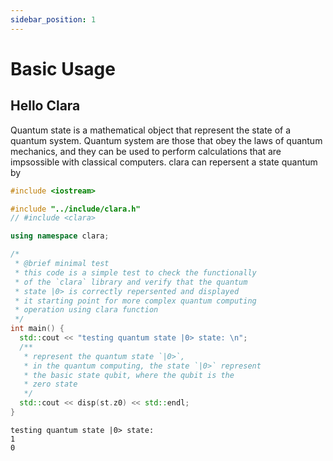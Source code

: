 ```yaml
---
sidebar_position: 1
---
```


# Basic Usage

## Hello Clara

Quantum state is a mathematical object that represent the state of a quantum system. Quantum system are those that obey the laws of quantum mechanics, and they can be used to perform calculations that are impsossible with classical computers. clara can repersent a state quantum by

```cpp title="hello_clara.cpp"
#include <iostream>

#include "../include/clara.h"
// #include <clara>

using namespace clara;

/*
 * @brief minimal test
 * this code is a simple test to check the functionally
 * of the `clara` library and verify that the quantum
 * state |0> is correctly repersented and displayed
 * it starting point for more complex quantum computing
 * operation using clara function
 */
int main() {
  std::cout << "testing quantum state |0> state: \n";
  /**
   * represent the quantum state `|0>`,
   * in the quantum computing, the state `|0>` represent
   * the basic state qubit, where the qubit is the
   * zero state
   */
  std::cout << disp(st.z0) << std::endl;
}
```
```
testing quantum state |0> state:
1
0
```

